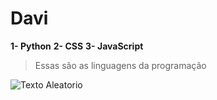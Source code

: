 # Davi

**1- Python**
**2- CSS**
**3- JavaScript**

> Essas são as linguagens da programação

![Texto Aleatorio](https://i0.wp.com/junilearning.com/wp-content/uploads/2020/06/python-programming-language.webp?fit=1920%2C1920&ssl=1)